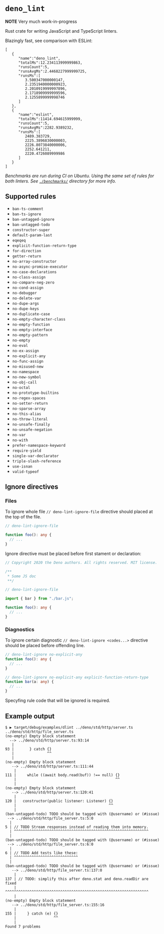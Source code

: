 # `deno_lint`

**NOTE**
Very much work-in-progress

Rust crate for writing JavaScript and TypeScript linters.

Blazingly fast, see comparison with ESLint:

```
[
   {
      "name":"deno_lint",
      "totalMs":12.234113999999863,
      "runsCount":5,
      "runsAvgMs":2.4468227999999725,
      "runsMs":[
         3.500347000000147,
         2.2351940000000923,
         2.2010919999997896,
         2.1718909999999596,
         2.1255899999998746
      ]
   },
   {
      "name":"eslint",
      "totalMs":11414.694615999999,
      "runsCount":5,
      "runsAvgMs":2282.9389232,
      "runsMs":[
         2489.383729,
         2225.3896830000003,
         2226.8073840000006,
         2252.641211,
         2220.4726089999986
      ]
   }
]
```

*Benchmarks are run during CI on Ubuntu. Using the same set of rules for both linters. See [`./benchmarks/`](./benchmarks/) directory for more info.*

## Supported rules

- `ban-ts-comment`
- `ban-ts-ignore`
- `ban-untagged-ignore`
- `ban-untagged-todo`
- `constructor-super`
- `default-param-last`
- `eqeqeq`
- `explicit-function-return-type`
- `for-direction`
- `getter-return`
- `no-array-constructor`
- `no-async-promise-executor`
- `no-case-declarations`
- `no-class-assign`
- `no-compare-neg-zero`
- `no-cond-assign`
- `no-debugger`
- `no-delete-var`
- `no-dupe-args`
- `no-dupe-keys`
- `no-duplicate-case`
- `no-empty-character-class`
- `no-empty-function`
- `no-empty-interface`
- `no-empty-pattern`
- `no-empty`
- `no-eval`
- `no-ex-assign`
- `no-explicit-any`
- `no-func-assign`
- `no-misused-new`
- `no-namespace`
- `no-new-symbol`
- `no-obj-call`
- `no-octal`
- `no-prototype-builtins`
- `no-regex-spaces`
- `no-setter-return`
- `no-sparse-array`
- `no-this-alias`
- `no-throw-literal`
- `no-unsafe-finally`
- `no-unsafe-negation`
- `no-var`
- `no-with`
- `prefer-namespace-keyword`
- `require-yield`
- `single-var-declarator`
- `triple-slash-reference`
- `use-isnan`
- `valid-typeof`

## Ignore directives

### Files

To ignore whole file `// deno-lint-ignore-file` directive should placed at the top of the file.

```ts
// deno-lint-ignore-file

function foo(): any {
  // ...
}
```

Ignore directive must be placed before first stament or declaration:

```ts
// Copyright 2020 the Deno authors. All rights reserved. MIT license.

/**
 * Some JS doc
 **/

// deno-lint-ignore-file

import { bar } from "./bar.js";

function foo(): any {
  // ...
}
```

### Diagnostics

To ignore certain diagnostic `// deno-lint-ignore <codes...>` directive should be placed
before offending line.

```ts
// deno-lint-ignore no-explicit-any
function foo(): any {
  // ...
}

// deno-lint-ignore no-explicit-any explicit-function-return-type
function bar(a: any) {
  // ...
}
```

Specyfing rule code that will be ignored is required.

## Example output

```shell
$ ▶ target/debug/examples/dlint ../deno/std/http/server.ts ../deno/std/http/file_server.ts
(no-empty) Empty block statement
  --> ../deno/std/http/server.ts:93:14
   |
93 |       } catch {}
   |               ^^
   |
(no-empty) Empty block statement
   --> ../deno/std/http/server.ts:111:44
    |
111 |     while ((await body.read(buf)) !== null) {}
    |                                             ^^
    |
(no-empty) Empty block statement
   --> ../deno/std/http/server.ts:120:41
    |
120 |   constructor(public listener: Listener) {}
    |                                          ^^
    |
(ban-untagged-todo) TODO should be tagged with (@username) or (#issue)
 --> ../deno/std/http/file_server.ts:5:0
  |
5 | // TODO Stream responses instead of reading them into memory.
  | ^^^^^^^^^^^^^^^^^^^^^^^^^^^^^^^^^^^^^^^^^^^^^^^^^^^^^^^^^^^^^
  |
(ban-untagged-todo) TODO should be tagged with (@username) or (#issue)
 --> ../deno/std/http/file_server.ts:6:0
  |
6 | // TODO Add tests like these:
  | ^^^^^^^^^^^^^^^^^^^^^^^^^^^^^
  |
(ban-untagged-todo) TODO should be tagged with (@username) or (#issue)
   --> ../deno/std/http/file_server.ts:137:0
    |
137 | // TODO: simplify this after deno.stat and deno.readDir are fixed
    | ^^^^^^^^^^^^^^^^^^^^^^^^^^^^^^^^^^^^^^^^^^^^^^^^^^^^^^^^^^^^^^^^^
    |
(no-empty) Empty block statement
   --> ../deno/std/http/file_server.ts:155:16
    |
155 |     } catch (e) {}
    |                 ^^
    |
Found 7 problems
```
